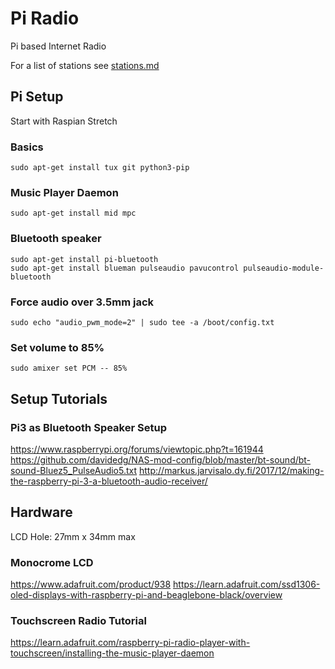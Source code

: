 # Pi Radio
Pi based Internet Radio

For a list of stations see [stations.md](stations.md)

## Pi Setup

Start with Raspian Stretch

### Basics
```
sudo apt-get install tux git python3-pip
```

### Music Player Daemon
```
sudo apt-get install mid mpc
```

### Bluetooth speaker
```
sudo apt-get install pi-bluetooth
sudo apt-get install blueman pulseaudio pavucontrol pulseaudio-module-bluetooth  
```

### Force audio over 3.5mm jack
```
sudo echo "audio_pwm_mode=2" | sudo tee -a /boot/config.txt
```

### Set volume to 85%
```
sudo amixer set PCM -- 85%
```

## Setup Tutorials

### Pi3 as Bluetooth Speaker Setup
https://www.raspberrypi.org/forums/viewtopic.php?t=161944
https://github.com/davidedg/NAS-mod-config/blob/master/bt-sound/bt-sound-Bluez5_PulseAudio5.txt
http://markus.jarvisalo.dy.fi/2017/12/making-the-raspberry-pi-3-a-bluetooth-audio-receiver/

## Hardware

LCD Hole:  27mm x 34mm max

### Monocrome LCD
https://www.adafruit.com/product/938
https://learn.adafruit.com/ssd1306-oled-displays-with-raspberry-pi-and-beaglebone-black/overview

### Touchscreen Radio Tutorial
https://learn.adafruit.com/raspberry-pi-radio-player-with-touchscreen/installing-the-music-player-daemon
